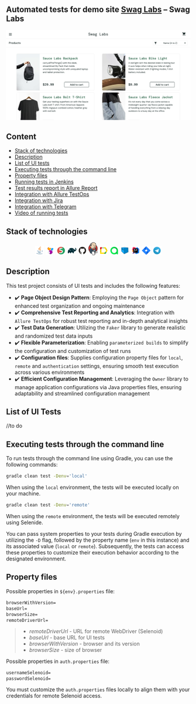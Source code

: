 ## Automated tests for demo site [Swag Labs](https://www.saucedemo.com/) – Swag Labs

<p>
  <img src="media/icons/Swaglabs.png" alt="Swag Labs logo">
</p>

## Content

- [Stack of technologies](#-stack-of-technologies)
- [Description](#-description)
- [List of UI tests](#-list-of-ui-tests)
- [Executing tests through the command line](#-executing-tests-through-the-command-line)
- [Property files](#-property-files)
- [Running tests in Jenkins](#-running-tests-in-jenkins)
- [Test results report in Allure Report](#-test-results-report-in-allure-report)
- [Integration with Allure TestOps](#-integration-with-allure-testops)
- [Integration with Jira](#-integration-with-jira)
- [Integration with Telegram](#-telegram-notifications-using-a-bot)
- [Video of running tests](#-test-running-example-in-selenoid)

## Stack of technologies

<div style="text-align: center;">
<img width="5%" title="Java" src="media/icons/Java.svg" alt="Java Logo">
<img width="5%" title="Selenide" src="media/icons/Selenide.svg" alt="Selenide Logo">
<img width="5%" title="Junit5" src="media/icons/Junit5.svg" alt="JUnit5 Logo">
<img width="5%" title="Gradle" src="media/icons/Gradle.svg" alt="Gradle Logo">
<img width="5%" title="GitHub" src="media/icons/GitHub.svg" alt="GitHub Logo">
<img width="5%" title="Jenkins" src="media/icons/Jenkins_logo.svg" alt="Jenkins Logo">
<img width="5%" title="Allure Report" src="media/icons/Allure.svg" alt="Allure Report Logo">
<img width="5%" title="Allure TestOps" src="media/icons/Allure_TO.svg" alt="Allure TestOps Logo">
<img width="5%" title="Selenoid" src="media/icons/Selenoid.svg" alt="Selenoid Logo">
<img width="5%" title="IntelliJ IDEA" src="media/icons/Idea.svg" alt="IntelliJ IDEA Logo">
<img width="5%" title="Jira" src="media/icons/Jira.svg" alt="Jira Logo">
<img width="5%" title="Telegram" src="media/icons/Telegram.svg" alt="Telegram Logo">
</div>

## Description

This test project consists of UI tests and includes the following features:

- ✔️ **Page Object Design Pattern**: Employing the `Page Object` pattern for enhanced test organization and ongoing maintenance
- ✔️ **Comprehensive Test Reporting and Analytics**: Integration with `Allure TestOps` for robust test reporting and 
in-depth analytical insights
- ✔️ **Test Data Generation**: Utilizing the `Faker` library to generate realistic and randomized test data inputs
- ✔️ **Flexible Parameterization**: Enabling `parameterized builds` to simplify the configuration and customization of test runs
- ✔️ **Configuration files**: Supplies configuration property files for `local`, `remote` and `authentication` settings,
ensuring smooth test execution across various environments
- ✔️ **Efficient Configuration Management**: Leveraging the `Owner` library to manage application configurations via 
Java properties files, ensuring adaptability and streamlined configuration management

## List of UI Tests

//to do

## Executing tests through the command line

To run tests through the command line using Gradle, you can use the following commands:

```bash
gradle clean test -Denv='local'
```

When using the `local` environment, the tests will be executed locally on your machine.

```bash
gradle clean test -Denv='remote'
```

When using the `remote` environment, the tests will be executed remotely using Selenide.

You can pass system properties to your tests during Gradle execution by utilizing the `-D` flag, followed by the 
property name (`env` in this instance) and its associated value (`local` or `remote`). Subsequently, the tests can 
access these properties to customize their execution behavior according to the designated environment.

## Property files

Possible properties in `${env}.properties` file:

```properties
browserWithVersion=
baseUrl=
browserSize=
remoteDriverUrl=
```

> - *remoteDriverUrl* - URL for remote WebDriver (Selenoid)
>- *baseUrl* - base URL for UI tests
>- *browserWithVersion* - browser and its version
>- *browserSize* - size of browser

Possible properties in `auth.properties` file:

```properties
usernameSelenoid=
passwordSelenoid=
```

You must customize the `auth.properties` files locally to align them with your credentials for remote Selenoid access.